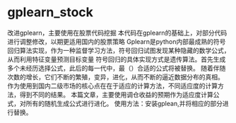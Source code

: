 # gplearn_stock
改进gplearn，主要使用在股票代码挖掘
本代码在gplearn的基础上，对部分代码进行调整修改，以期更适用国内的股票策略
Gplearn是python内部最成熟的符号回归算法实现，作为一种监督学习方法，符号回归试图发现某种隐藏的数学公式，从而利用特征变量预测目标变量
符号回归的具体实现方式是遗传算法。首先生成多个未经历选择公式，此后的每一代中，最（）合适的公式将被替换。
随着伴随次数的增长，它们不断的繁殖，变异，进化，从而不断的逼近数据分布的真相。
作为使用到国内二级市场的核心点在在于适应的计算方法，不同适应度的计算方法，得到不同的结果。
本篇文章，主要使用调仓收益的预期作为适应度计算公式，对所有的随机生成公式进行进化。
使用方法：安装gplean,并将相应的部分进行替换。
